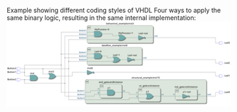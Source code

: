 Example showing different coding styles of VHDL 
Four ways to apply the same binary logic, resulting in the same internal implementation:
![RTL viewer](doc/RTL_viewer.png)

